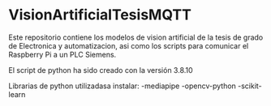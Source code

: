 # VisionArtificialTesisMQTT
Este repositorio contiene los modelos de vision artificial de la tesis de grado de Electronica y automatizacion, asi como los scripts para comunicar el Raspberry Pi a un PLC Siemens.

El script de python ha sido creado con la versión 3.8.10

Librarias de python utilizadasa instalar:
-mediapipe
-opencv-python
-scikit-learn
